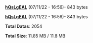 [**hQsLgEAL**](/data/hQsLgEAL.txt) (07/11/22 - 16:56)- 843 bytes

[**hQsLgEAL**](/data/hQsLgEAL.txt) (07/11/22 - 16:56)- 843 bytes

**Total Datas**: 2054

**Total Size**: 11.85 MB / 11.8 MB